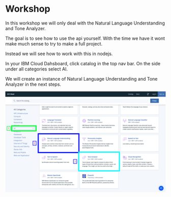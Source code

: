 # Workshop

In this workshop we will only deal with the Natural Language Understanding and Tone Analyzer.

The goal is to see how to use the api yourself. With the time we have it wont make much sense to try to make a full project.

Instead we will see how to work with this in nodejs.

In your IBM Cloud Dahsboard, click catalog in the top nav bar. On the side under all categories select AI.

We will create an instance of Natural Language Understanding and Tone Analyzer in the next steps.

![](../.gitbook/assets/screen-shot-2019-08-10-at-1.10.03-am.png)

